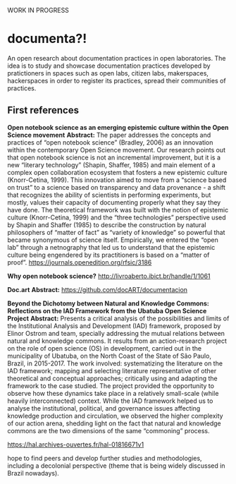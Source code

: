 WORK IN PROGRESS

# documenta?! #
An open research about documentation practices in open laboratories. The idea is to study and showcase documentation practices developed by pratictioners in spaces such as open labs, citizen labs, makerspaces, hackerspaces in order to register its practices, spread their communities of practices.

## First references ##

**Open notebook science as an emerging epistemic culture within the Open Science movement**
**Abstract:** The paper addresses the concepts and practices of “open notebook science” (Bradley, 2006) as an innovation within the contemporary Open Science movement. Our research points out that open notebook science is not an incremental improvement, but it is a new “literary technology” (Shapin, Shaffer, 1985) and main element of a complex open collaboration ecosystem that fosters a new epistemic culture (Knorr-Cetina, 1999). This innovation aimed to move from a “science based on trust” to a science based on transparency and data provenance - a shift that recognizes the ability of scientists in performing experiments, but mostly, values their capacity of documenting properly what they say they have done. The theoretical framework was built with the notion of epistemic culture (Knorr-Cetina, 1999) and the “three technologies” perspective used by Shapin and Shaffer (1985) to describe the construction by natural philosophers of “matter of fact” as “variety of knowledge” so powerful that became synonymous of science itself. Empirically, we entered the “open lab” through a netnography that led us to understand that the epistemic culture being engendered by its practitioners is based on a “matter of proof”. 
https://journals.openedition.org/rfsic/3186


**Why open notebook science?**
http://livroaberto.ibict.br/handle/1/1061


**Doc.art**
**Abstract:** 
https://github.com/docART/documentacion 


**Beyond the Dichotomy between Natural and Knowledge Commons: Reflections on the IAD Framework from the Ubatuba Open Science Project**
**Abstract:** Presents a critical analysis of the possibilities and limits of the Institutional Analysis and Development (IAD) framework, proposed by Elinor Ostrom and team, specially addressing the mutual relations between natural and knowledge commons. It results from an action-research project on the role of open science (OS) in development, carried out in the municipality of Ubatuba, on the North Coast of the State of São Paulo, Brazil, in 2015-2017. The work involved: systematizing the literature on the IAD framework; mapping and selecting literature representative of other theoretical and conceptual approaches; critically using and adapting the framework to the case studied. The project provided the opportunity to observe how these dynamics take place in a relatively small-scale (while heavily interconnected) context. While the IAD framework helped us to analyse the institutional, political, and governance issues affecting knowledge production and circulation, we observed the higher complexity of our action arena, shedding light on the fact that natural and knowledge commons are the two dimensions of the same “commoning” process.

https://hal.archives-ouvertes.fr/hal-01816671v1

hope to find peers and develop further studies and methodologies, including a decolonial perspective (theme that is being widely discussed in Brazil nowadays).	

